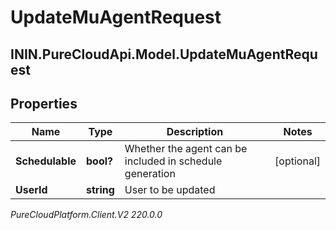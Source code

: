 # UpdateMuAgentRequest

## ININ.PureCloudApi.Model.UpdateMuAgentRequest

## Properties

|Name | Type | Description | Notes|
|------------ | ------------- | ------------- | -------------|
| **Schedulable** | **bool?** | Whether the agent can be included in schedule generation | [optional] |
| **UserId** | **string** | User to be updated | |



_PureCloudPlatform.Client.V2 220.0.0_
